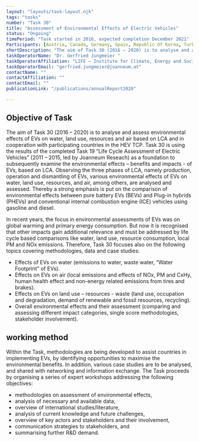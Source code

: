 ```yaml
---
layout: "layouts/task-layout.njk"
tags: "tasks"
number: "Task 30"
title: "Assessment of Environmental Effects of Electric Vehicles"
status: "Ongoing"
timePeriod: "Task started in 2016, expected completion December 2021"
Participants: [Austria, Canada, Germany, Spain, Republic Of Korea, Turkey, United States ]
shortDescription: "The aim of Task 30 (2016 – 2020) is to analyse and assess environmental effects of EVs on water, land use, resources and air based on LCA and in cooperation with participating countries in the HEV TCP."
taskOperatorName: "Dr. Gerfried Jungmeier "
taskOperatorAffiliation: "LIFE – Institute for Climate, Energy and Society "
taskOperatorEmail: "gerfried.jungmeier@joanneum.at"
contactName: ""
contactAffiliation: ""
contactEmail: ""
publicationLink: "/publications/annualReport2020"

---
```


## Objective of Task
The aim of Task 30 (2016 – 2020) is to analyse and assess environmental effects of EVs on water, land use, resources and air based on LCA and in cooperation with participating countries in the HEV TCP. Task 30 is using the results of the completed Task 19 “Life Cycle Assessment of Electric Vehicles” (2011 – 2015, led by Joanneum Reseach) as a foundation to subsequently examine the environmental effects – benefits and impacts - of EVs, based on LCA. Observing the three phases of LCA, namely production, operation and dismantling of EVs, various environmental effects of EVs on water, land use, resources, and air, among others, are analysed and assessed. Thereby a strong emphasis is put on the comparison of environmental effects between pure battery EVs (BEVs) and Plug-in hybrids (PHEVs) and conventional internal combustion engine (ICE) vehicles using gasoline and diesel. 

In recent years, the focus in environmental assessments of EVs was on global warming and primary energy consumption. But now it is recognised that other impacts gain additional relevance and must be addressed by life cycle based comparisons like water, land use, resource consumption, local PM and NOx emissions. Therefore, Task 30 focuses also on the following topics covering methodologies, data and case studies: 

- Effects of EVs on water (emissions to water, waste water, “Water Footprint” of EVs). 
- Effects on EVs on air (local emissions and effects of NOx, PM and CxHy, human health effect and non-energy related emissions from tires and brakes). 
- Effects on EVs on land use – resources - waste (land use, occupation and degradation, demand of renewable and fossil resources, recycling). 
- Overall environmental effects and their assessment (comparing and assessing different impact categories, single score methodologies, stakeholder involvement). 

## working method
Within the Task, methodologies are being developed to assist countries in implementing EVs, by identifying opportunities to maximise the environmental benefits. In addition, various case studies are to be analysed, and shared with networking and information exchange. The Task proceeds by organising a series of expert workshops addressing the following objectives: 

- methodologies on assessment of environmental effects, 
- analysis of necessary and available data, 
- overview of international studies/literature, 
- analysis of current knowledge and future challenges, 
- overview of key actors and stakeholders and their involvement, 
- communication strategies to stakeholders, and 
- summarising further R&D demand.  